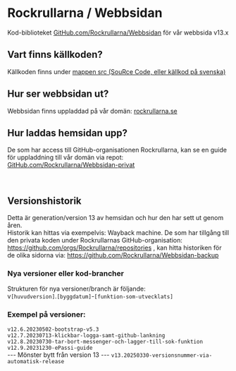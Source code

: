 # Rockrullarna / Webbsidan
Kod-biblioteket [GitHub.com/Rockrullarna/Webbsidan](https://github.com/Rockrullarna/Webbsidan) för vår webbsida v13.x

## Vart finns källkoden?
Källkoden finns under [mappen src (SouRce Code, eller källkod på svenska)](https://github.com/Rockrullarna/Webbsidan/tree/main/src)

## Hur ser webbsidan ut?
Webbsidan finns uppladdad på vår domän: [rockrullarna.se](https://rockrullarna.se/)

## Hur laddas hemsidan upp?
De som har access till GitHub-organisationen Rockrullarna, kan se en guide för uppladdning till vår domän via repot: 
[GitHub.com/Rockrullarna/Webbsidan-privat](https://github.com/Rockrullarna/Webbsidan-privat)
  
<br />
  
## Versionshistorik
Detta är generation/version 13 av hemsidan och hur den har sett ut genom åren.  
Historik kan hittas via exempelvis: Wayback machine. De som har tillgång till den privata koden under Rockrullarnas GitHub-organisation: https://github.com/orgs/Rockrullarna/repositories , kan hitta historiken för de olika sidorna via: https://github.com/Rockrullarna/Webbsidan-backup  

### Nya versioner eller kod-brancher
Strukturen för nya versioner/branch är följande:  
v`[huvudversion]`.`[byggdatum]`-`[funktion-som-utvecklats]`  
  
### Exempel på versioner:  
`v12.6.20230502-bootstrap-v5.3`  
`v12.7.20230713-klickbar-logga-samt-github-lankning`  
`v12.8.20230730-tar-bort-messenger-och-lagger-till-sok-funktion`   
`v12.9.20231230-ePassi-guide`  
--- Mönster bytt från version 13 ---
`v13.20250330-versionsnummer-via-automatisk-release`
  